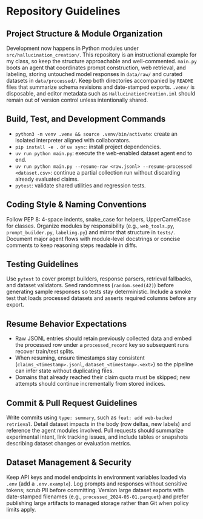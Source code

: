 # Repository Guidelines

## Project Structure & Module Organization
Development now happens in Python modules under `src/hallucination_creation/`.
This repository is an instructional example for my class, so keep the structure
approachable and well-commented. `main.py` boots an agent that coordinates
prompt construction, web retrieval, and labeling, storing untouched model
responses in `data/raw/` and curated datasets in `data/processed/`. Keep both
directories accompanied by `README` files that summarize schema revisions and
date-stamped exports. `.venv/` is disposable, and editor metadata such as
`HallucinationCreation.iml` should remain out of version control unless
intentionally shared.

## Build, Test, and Development Commands
- `python3 -m venv .venv && source .venv/bin/activate`: create an isolated interpreter aligned with collaborators.
- `pip install -e .` or `uv sync`: install project dependencies.
- `uv run python main.py`: execute the web-enabled dataset agent end to end.
- `uv run python main.py --resume-raw <raw.jsonl> --resume-processed <dataset.csv>`: continue a partial collection run without discarding already evaluated claims.
- `pytest`: validate shared utilities and regression tests.

## Coding Style & Naming Conventions
Follow PEP 8: 4-space indents, snake_case for helpers, UpperCamelCase for
classes. Organize modules by responsibility (e.g., `web_tools.py`,
`prompt_builder.py`, `labeling.py`) and mirror that structure in `tests/`.
Document major agent flows with module-level docstrings or concise comments to
keep reasoning steps readable in diffs.

## Testing Guidelines
Use `pytest` to cover prompt builders, response parsers, retrieval fallbacks,
and dataset validators. Seed randomness (`random.seed(42)`) before generating
sample responses so tests stay deterministic. Include a smoke test that loads
processed datasets and asserts required columns before any export.

## Resume Behavior Expectations
- Raw JSONL entries should retain previously collected data and embed the processed row under a `processed_record` key so subsequent runs recover train/test splits.
- When resuming, ensure timestamps stay consistent (`claims_<timestamp>.jsonl`, `dataset_<timestamp>.<ext>`) so the pipeline can infer state without duplicating files.
- Domains that already reached their claim quota must be skipped; new attempts should continue incrementally from stored indices.

## Commit & Pull Request Guidelines
Write commits using `type: summary`, such as `feat: add web-backed retrieval`.
Detail dataset impacts in the body (row deltas, new labels) and reference the
agent modules involved. Pull requests should summarize experimental intent,
link tracking issues, and include tables or snapshots describing dataset
changes or evaluation metrics.

## Dataset Management & Security
Keep API keys and model endpoints in environment variables loaded via `.env`
(add a `.env.example`). Log prompts and responses without sensitive tokens;
scrub PII before committing. Version large dataset exports with date-stamped
filenames (e.g., `processed_2024-05-01.parquet`) and prefer publishing large
artifacts to managed storage rather than Git when policy limits apply.
